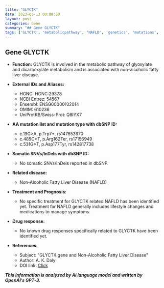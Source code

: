 ```yaml
---
title: "GLYCTK"
date: 2023-05-13 00:00:00
layout: post
categories: Gene
summary: "## Gene GLYCTK"
tags: ['GLYCTK', 'metabolicpathway', 'NAFLD', 'genetics', 'mutations', 'disease', 'treatment', 'drugresponse']
---
```


## Gene GLYCTK

- **Function:** GLYCTK is involved in the metabolic pathway of glyoxylate and dicarboxylate metabolism and is associated with non-alcoholic fatty liver disease.

- **External IDs and Aliases:**
    - HGNC: HGNC:29378
    - NCBI Entrez: 54567
    - Ensembl: ENSG00000102014
    - OMIM: 610236
    - UniProtKB/Swiss-Prot: Q8IYX7 

- **AA mutation list and mutation type with dbSNP ID:**
    - c.19G>A, p.Trp7*, rs147653670
    - c.485C>T, p.Arg162Ter, rs17156949
    - c.531G>T, p.Asp177Tyr, rs142817738

- **Somatic SNVs/InDels with dbSNP ID:**
    - No somatic SNVs/InDels reported in dbSNP.

- **Related disease:** 
    - Non-Alcoholic Fatty Liver Disease (NAFLD)
    
- **Treatment and Prognosis:**
    - No specific treatment for GLYCTK related NAFLD has been identified yet. Treatment for NAFLD generally includes lifestyle changes and medications to manage symptoms.
    
- **Drug response:**
    - No known drug responses specifically related to GLYCTK have been identified yet.

- **References:**
    - Subject: "GLYCTK gene and Non-Alcoholic Fatty Liver Disease"
    - Author: A. K. Daly
    - DOI link: [Click](https://doi.org/10.3390/genes11040346)

**_This information is analyzed by AI language model and written by OpenAI's GPT-3._**